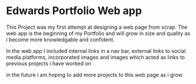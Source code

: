 # Edwards Portfolio Web app

This Project was my first attempt at designing a web page from scrap. The web app is the beginning of my Portfolio and will grow in size and quality as i become more knowledgable and confident.

In the web app I included internal links in a nav bar, external links to social media platforms, incorporated images and images which acted as links to previous projects i have worked on

in the future i am hoping to add more projects to this web page as i grow
